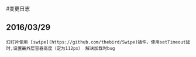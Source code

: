 #变更日志
## 2016/03/29
```
幻灯片使用 [swipe](https://github.com/thebird/Swipe)插件，使用setTimeout延时,设置最外层容器高度（定为112px） 解决加载时bug
```
